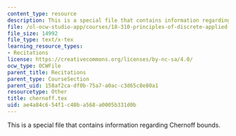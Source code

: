 ```yaml
---
content_type: resource
description: This is a special file that contains information regarding Chernoff bounds.
file: /ol-ocw-studio-app/courses/18-310-principles-of-discrete-applied-mathematics-fall-2013/ae4a84c654f1c40ba568a0005b331d0b_chernoff.tex
file_size: 14992
file_type: text/x-tex
learning_resource_types:
- Recitations
license: https://creativecommons.org/licenses/by-nc-sa/4.0/
ocw_type: OCWFile
parent_title: Recitations
parent_type: CourseSection
parent_uid: 158af2ca-df0b-75a7-a0ac-c3d65c8e80a1
resourcetype: Other
title: chernoff.tex
uid: ae4a84c6-54f1-c40b-a568-a0005b331d0b
---
```

This is a special file that contains information regarding Chernoff bounds.